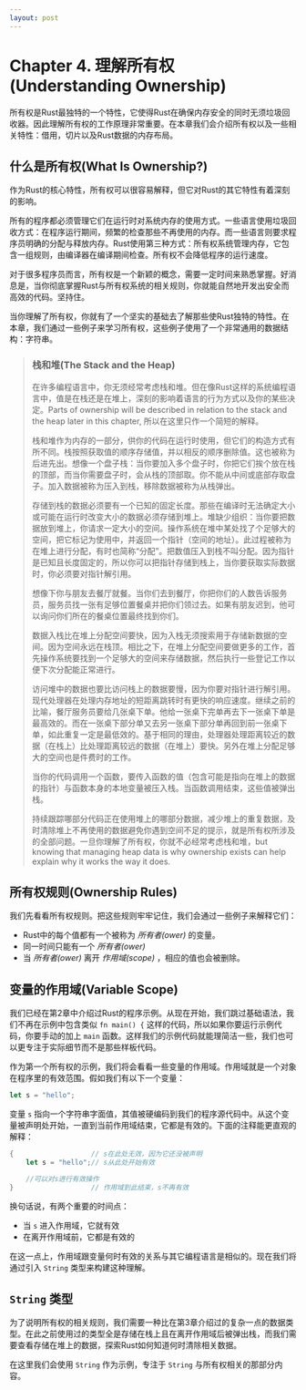 ```yaml
---
layout: post
---
```


# Chapter 4. 理解所有权(Understanding Ownership)

所有权是Rust最独特的一个特性，它使得Rust在确保内存安全的同时无须垃圾回收器。因此理解所有权的工作原理非常重要。在本章我们会介绍所有权以及一些相关特性：借用，切片以及Rust数据的内存布局。

## 什么是所有权(What Is Ownership?)

作为Rust的核心特性，所有权可以很容易解释，但它对Rust的其它特性有着深刻的影响。

所有的程序都必须管理它们在运行时对系统内存的使用方式。一些语言使用垃圾回收方式：在程序运行期间，频繁的检查那些不再使用的内存。而一些语言则要求程序员明确的分配与释放内存。Rust使用第三种方式：所有权系统管理内存，它包含一组规则，由编译器在编译期间检查。所有权不会降低程序的运行速度。

对于很多程序员而言，所有权是一个新颖的概念，需要一定时间来熟悉掌握。好消息是，当你彻底掌握Rust与所有权系统的相关规则，你就能自然地开发出安全而高效的代码。坚持住。

当你理解了所有权，你就有了一个坚实的基础去了解那些使Rust独特的特性。在本章，我们通过一些例子来学习所有权，这些例子使用了一个非常通用的数据结构：字符串。

> ### 栈和堆(The Stack and the Heap)
> 在许多编程语言中，你无须经常考虑栈和堆。但在像Rust这样的系统编程语言中，值是在栈还是在堆上，深刻的影响着语言的行为方式以及你的某些决定。Parts of ownership will be described in relation to the stack and the heap later in this chapter, 所以在这里只作一个简短的解释。
> 
> 栈和堆作为内存的一部分，供你的代码在运行时使用，但它们的构造方式有所不同。栈按照获取值的顺序存储值，并以相反的顺序删除值。这也被称为后进先出。想像一个盘子栈：当你要加入多个盘子时，你把它们挨个放在栈的顶部，而当你需要盘子时，会从栈的顶部取。你不能从中间或底部存取盘子。加入数据被称为压入到栈，移除数据被称为从栈弹出。
> 
> 存储到栈的数据必须要有一个已知的固定长度。那些在编译时无法确定大小或可能在运行时改变大小的数据必须存储到堆上。堆缺少组织：当你要把数据放到堆上，你请求一定大小的空间。操作系统在堆中某处找了个足够大的空间，把它标记为使用中，并返回一个指针（空间的地址）。此过程被称为在堆上进行分配，有时也简称“分配”。把数值压入到栈不叫分配。因为指针是已知且长度固定的，所以你可以把指针存储到栈上，当你要获取实际数据时，你必须要对指针解引用。
> 
> 想像下你与朋友去餐厅就餐。当你们去到餐厅，你把你们的人数告诉服务员，服务员找一张有足够位置餐桌并把你们领过去。如果有朋友迟到，他可以询问你们所在的餐桌位置最终找到你们。
> 
> 数据入栈比在堆上分配空间要快，因为入栈无须搜索用于存储新数据的空间。因为空间永远在栈顶。相比之下，在堆上分配空间要做更多的工作，首先操作系统要找到一个足够大的空间来存储数据，然后执行一些登记工作以便下次分配能正常进行。
> 
> 访问堆中的数据也要比访问栈上的数据要慢，因为你要对指针进行解引用。现代处理器在处理内存地址的短距离跳转时有更快的响应速度。继续之前的比喻，餐厅服务员要给几张桌下单。他给一张桌下完单再去下一张桌下单是最高效的。而在一张桌下部分单又去另一张桌下部分单再回到前一张桌下单，如此重复一定是最低效的。基于相同的理由，处理器处理距离较近的数据（在栈上）比处理距离较远的数据（在堆上）要快。另外在堆上分配足够大的空间也是件费时的工作。
> 
> 当你的代码调用一个函数，要传入函数的值（包含可能是指向在堆上的数据的指针）与函数本身的本地变量被压入栈。当函数调用结束，这些值被弹出栈。
> 
> 持续跟踪哪部分代码正在使用堆上的哪部分数据，减少堆上的重复数据，及时清除堆上不再使用的数据避免你遇到空间不足的提示，就是所有权所涉及的全部问题。一旦你理解了所有权，你就不必经常考虑栈和堆，but knowing that managing heap data is why ownership exists can help explain why it works the way it does.

## 所有权规则(Ownership Rules)

我们先看看所有权规则。把这些规则牢牢记住，我们会通过一些例子来解释它们：

* Rust中的每个值都有一个被称为 *所有者(ower)* 的变量。
* 同一时间只能有一个 *所有者(ower)*
* 当 *所有者(ower)* 离开 *作用域(scope)* ，相应的值也会被删除。

## 变量的作用域(Variable Scope)

我们已经在第2章中介绍过Rust的程序示例。从现在开始，我们跳过基础语法，我们不再在示例中包含类似 `fn main() {` 这样的代码，所以如果你要运行示例代码，你要手动的加上 `main` 函数。这样我们的示例代码就能理简洁一些，我们也可以更专注于实际细节而不是那些样板代码。

作为第一个所有权的示例，我们将会看看一些变量的作用域。作用域就是一个对象在程序里的有效范围。假如我们有以下一个变量：

```rust
let s = "hello";
```

变量 `s` 指向一个字符串字面值，其值被硬编码到我们的程序源代码中。从这个变量被声明处开始，一直到当前作用域结束，它都是有效的。下面的注释能更直观的解释：

```rust
{                   // s在此处无效，因为它还没被声明
    let s = "hello";// s从此处开始有效

    //可以对s进行有效操作
}                   // 作用域到此结束，s不再有效
```

换句话说，有两个重要的时间点：

* 当 `s` 进入作用域，它就有效
* 在离开作用域前，它都是有效的

在这一点上，作用域跟变量何时有效的关系与其它编程语言是相似的。现在我们将通过引入 `String` 类型来构建这种理解。

## `String` 类型

为了说明所有权的相关规则，我们需要一种比在第3章介绍过的复杂一点的数据类型。在此之前使用过的类型全是存储在栈上且在离开作用域后被弹出栈，而我们需要查看存储在堆上的数据，探索Rust如何知道何时清除相关数据。

在这里我们会使用 `String` 作为示例，专注于 `String` 与所有权相关的那部分内容。